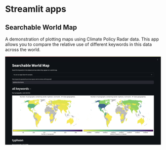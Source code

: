 # Streamlit apps

## Searchable World Map

A demonstration of plotting maps using Climate Policy Radar data. This app allows you to compare the relative use of different keywords in this data across the world.

![A screenshot of the world map demo](world_map_screenshot.png)